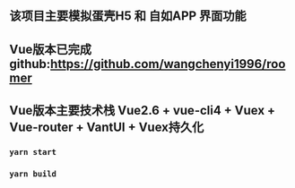 ## 该项目主要模拟蛋壳H5 和 自如APP 界面功能

## Vue版本已完成 github:https://github.com/wangchenyi1996/roomer

## Vue版本主要技术栈 Vue2.6 + vue-cli4 + Vuex + Vue-router + VantUI + Vuex持久化

### `yarn start`

### `yarn build`
